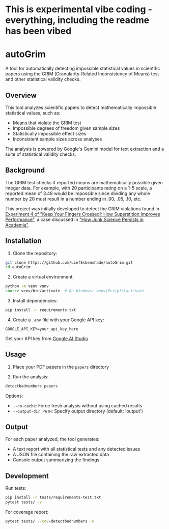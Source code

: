 # This is experimental vibe coding - everything, including the readme has been vibed

# autoGrim

A tool for automatically detecting impossible statistical values in scientific papers using the GRIM (Granularity-Related Inconsistency of Means) test and other statistical validity checks.

## Overview

This tool analyzes scientific papers to detect mathematically impossible statistical values, such as:
- Means that violate the GRIM test
- Impossible degrees of freedom given sample sizes
- Statistically impossible effect sizes
- Inconsistent sample sizes across analyses

The analysis is powered by Google's Gemini model for text extraction and a suite of statistical validity checks.

## Background

The GRIM test checks if reported means are mathematically possible given integer data. For example, with 20 participants rating on a 1-5 scale, a reported mean of 3.48 would be impossible since dividing any whole number by 20 must result in a number ending in .00, .05, .10, etc.

This project was initially developed to detect the GRIM violations found in [Experiment 4 of "Keep Your Fingers Crossed!: How Superstition Improves Performance"](https://journals.sagepub.com/doi/epub/10.1177/0956797610372631), a case discussed in ["How Junk Science Persists in Academia"](https://statmodeling.stat.columbia.edu/2022/04/22/how-junk-science-persists-in-academia-news-media-and-social-media-resistance-to-the-resistance/).

## Installation

1. Clone the repository:
```bash
git clone https://github.com/LiefEsbenshade/autoGrim.git
cd autoGrim
```

2. Create a virtual environment:
```bash
python -m venv venv
source venv/bin/activate  # On Windows: venv\Scripts\activate
```

3. Install dependencies:
```bash
pip install -r requirements.txt
```

4. Create a `.env` file with your Google API key:
```
GOOGLE_API_KEY=your_api_key_here
```
Get your API key from [Google AI Studio](https://makersuite.google.com/app/apikey)

## Usage

1. Place your PDF papers in the `papers` directory

2. Run the analysis:
```bash
detectbadnumbers papers
```

Options:
- `--no-cache`: Force fresh analysis without using cached results
- `--output-dir PATH`: Specify output directory (default: 'output')

## Output

For each paper analyzed, the tool generates:
- A text report with all statistical tests and any detected issues
- A JSON file containing the raw extracted data
- Console output summarizing the findings

## Development

Run tests:
```bash
pip install -r tests/requirements-test.txt
pytest tests/ -v
```

For coverage report:
```bash
pytest tests/ --cov=detectbadnumbers -v
``` 